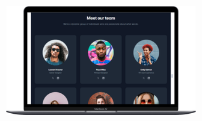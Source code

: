 <img src="https://github.com/Carleone-Souza-Santos/Darkcard/blob/master/Cards/src/assets/Macbook-Air-tailwindui.com.png"/>
